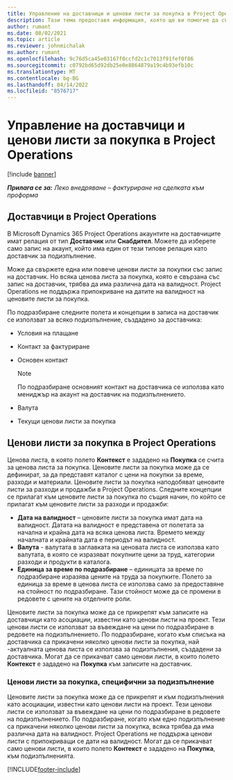 ```yaml
---
title: Управление на доставчици и ценови листи за покупка в Project Operations
description: Тази тема предоставя информация, която ще ви помогне да създавате и поддържате данни за доставчици и ценови листи за покупка за подизпълнители.
author: rumant
ms.date: 08/02/2021
ms.topic: article
ms.reviewer: johnmichalak
ms.author: rumant
ms.openlocfilehash: 9c76d5ca45e03167f0ccfd2c1c7013f91fef0f86
ms.sourcegitcommit: c0792bd65d92db25e0e8864879a19c4b93efb10c
ms.translationtype: MT
ms.contentlocale: bg-BG
ms.lasthandoff: 04/14/2022
ms.locfileid: "8576717"
---
```

# <a name="vendor-and-purchase-price-list-management-in-project-operations"></a>Управление на доставчици и ценови листи за покупка в Project Operations

[!include [banner](../../includes/dataverse-preview.md)]

_**Прилага се за:** Леко внедряване – фактуриране на сделката към проформа_

## <a name="vendors-in-project-operations"></a>Доставчици в Project Operations

В Microsoft Dynamics 365 Project Operations акаунтите на доставчиците имат релация от тип **Доставчик** или **Снабдител**. Можете да изберете само запис на акаунт, който има един от тези типове релация като доставчик за подизпълнение.

Може да свържете една или повече ценови листи за покупки със запис на доставчик. Но всяка ценова листа за покупка, която е свързана със запис на доставчик, трябва да има различна дата на валидност. Project Operations не поддържа припокриване на датите на валидност на ценовите листи за покупка.

По подразбиране следните полета и концепции в записа на доставчик се използват за всяко подизпълнение, създадено за доставчика:

- Условия на плащане
- Контакт за фактуриране
- Основен контакт

    > [!NOTE]
    > По подразбиране основният контакт на доставчика се използва като мениджър на акаунт на доставчик на подизпълнението.

- Валута
- Текущи ценови листи за покупка

## <a name="purchase-price-lists-in-project-operations"></a>Ценови листи за покупка в Project Operations

Ценова листа, в която полето **Контекст** е зададено на **Покупка** се счита за ценова листа за покупка. Ценовите листи за покупка може да се дефинират, за да представят каталог с цени на покупки за време, разходи и материали. Ценовите листи за покупка наподобяват ценовите листи за разходи и продажби в Project Operations. Следните концепции се прилагат към ценовите листи за покупка по същия начин, по който се прилагат към ценовите листи за разходи и продажби:

- **Дата на валидност** – ценовите листи за покупка имат дата на валидност. Датата на валидност е представена от полетата за начална и крайна дата на всяка ценова листа. Времето между началната и крайната дата е периодът на валидност.
- **Валута** - валутата в заглавката на ценовата листа се използва като валутата, в която се изразяват покупните цени за труд, категории разходи и продукти в каталога.
- **Единица за време по подразбиране** – единицата за време по подразбиране изразява цените на труда за покупките. Полето за единица за време в ценова листа се използва само за предоставяне на стойност по подразбиране. Тази стойност може да се промени в редовете с цените на отделните роли.

Ценовите листи за покупка може да се прикрепят към записите на доставчици като асоциации, известни като ценови листи на проект. Тези ценови листи се използват за въвеждане на цени по подразбиране в редовете на подизпълнението. По подразбиране, когато към списъка на доставчика са прикачени няколко ценови листи за покупка, най -актуалната ценова листа се използва за подизпълнения, създадени за доставчика. Могат да се прикачват само ценови листи, в които полето **Контекст** е зададено на **Покупка** към записите на доставчик.

### <a name="subcontract-specific-purchase-price-lists"></a>Ценови листи за покупка, специфични за подизпълнение

Ценовите листи за покупка може да се прикрепят и към подизпълнения като асоциации, известни като ценови листи на проект. Тези ценови листи се използват за въвеждане на цени по подразбиране в редовете на подизпълнението. По подразбиране, когато към едно подизпълнение са прикачени няколко ценови листи за покупка, всяка трябва да има различна дата на валидност. Project Operations не поддържа ценови листи с припокриващи се дати на валидност. Могат да се прикачват само ценови листи, в които полето **Контекст** е зададено на **Покупка**, към подизпълненията.

[!INCLUDE[footer-include](../../includes/footer-banner.md)]
